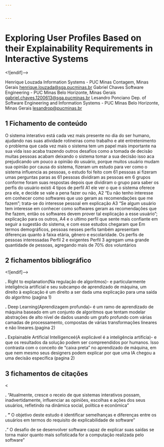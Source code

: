 ```yaml
---


---
```


<h1 id="exploring-user-profiles-based-on-their-explainability-requirements-in-interactive-systems">Exploring User Profiles Based on their Explainability Requirements in Interactive Systems</h1>
<p>&lt;![endif]–&gt;</p>
<p>Henrique Louzada Information Systems - PUC Minas Contagem, Minas Gerais <a href="mailto:henrique.louzada@sga.pucminas.br">henrique.louzada@sga.pucminas.br</a> Gabriel Chaves Software Engineering - PUC Minas Belo Horizonte, Minas Gerais <a href="mailto:gabriel.chaves.1200613@sga.pucminas.br">gabriel.chaves.1200613@sga.pucminas.br</a> Lesandro Ponciano Dep. of Software Engineering and Information Systems - PUC Minas Belo Horizonte, Minas Gerais <a href="mailto:lesandrop@pucminas.br">lesandrop@pucminas.br</a></p>
<h2 id="fichamento-de-conteúdo">1 Fichamento de conteúdo</h2>
<p>O sistema interativo está cada vez mais presente no dia do ser humano, ajudando nas suas atividade rotineiras como trabalho e até entretenimento o problema  que cada vez mais o sistema tem um papel mais importante na sua vida isso acaba trazendo outros desafios como a tomada de decisão muitas pessoas acabam deixando o sistema tomar a sua decisão isso aca prejudicando um pouco a opinião do usuário, porque muitos usuário mudam sua opinião por causa do sistema, fizeram um estudo para ver como o sistema influencia as pessoas, o estudo foi feito com 61 pessoas ai fizeram umas perguntas paras as 61 pessoas dividiram as pessoas em 6 grupos conforme foram suas respostas depois que dividiram o grupo para saber os perfis do usuário existi 4 tipos de perfil A1 ele ver o que o sistema oferece pra ele, e decide se vale a pena fazer ou não, A2 “Eu não tenho interesse em conhecer como softwares que uso geram as recomendações que me fazem”; trata-se do interesse pessoal em explicação A3 “Se algum usuário tem interesse em conhecer como softwares geram as recomendações que lhe fazem, então os softwares devem prover tal explicação a esse usuário”; explicação para os outros, A4 e o ultimo perfil que sente mais confiante em seguir a sugestão do sistema, e com esse estudos chegaram que Em termos demográficos, pessoas nesses perfis também apresentam diferenças quanto à faixa etária, gênero e escolaridade. Os perfis de pessoas interessadas Perfil 2 e exigentes Perfil 3 agregam uma grande quantidade de pessoas, agregando mais de 70% dos voluntários</p>
<h2 id="fichamentos-bibliográfico">2 fichamentos bibliográfico</h2>
<p>&lt;![endif]–&gt;</p>
<p><strong>.</strong>  Right to explanation(Na regulação de algoritmos)- e particularmente inteligência artificial e seu subcampo de aprendizado de máquina, um direito à explicação é um direito a ser dada uma explicação para uma saída do algoritmo (pagina 1)</p>
<p><strong>.</strong> Deep Learning(Aprendizagem profunda)<strong>-</strong> é um ramo de aprendizado de máquina baseado em um conjunto de algoritmos que tentam modelar abstrações de alto nível de dados usando um grafo profundo com várias camadas de processamento, compostas de várias transformações lineares e não lineares.(pagina 2)</p>
<p><strong>.</strong>  Explainable Artificial Intelligenceé(A explicável é a inteligência artificia)- e que os resultados da solução podem ser compreendidos por humanos. Isso contrasta com o conceito de “caixa preta” no aprendizado de máquina, em que nem mesmo seus designers podem explicar por que uma IA chegou a uma decisão específica (pagina 2)</p>
<h2 id="fichamentos-de-citações">3 fichamentos de citações</h2>
<p>&lt;</p>
<p><strong>.</strong> “Atualmente, cresce o receio de que sistemas interativos possam, inadvertidamente, influenciar as opiniões, escolhas e ações dos seus usuários, refletindo na dinâmica social, política e econômica”</p>
<p><strong>.</strong> <strong>”</strong> O objetivo deste estudo é identificar semelhanças e diferenças entre os usuários em termos do requisito de explicabilidade de software”</p>
<p><strong>.</strong>” O desafio de se desenvolver software capaz de explicar suas saídas se torna maior quanto mais sofisticada for a computação realizada pelo software”</p>

